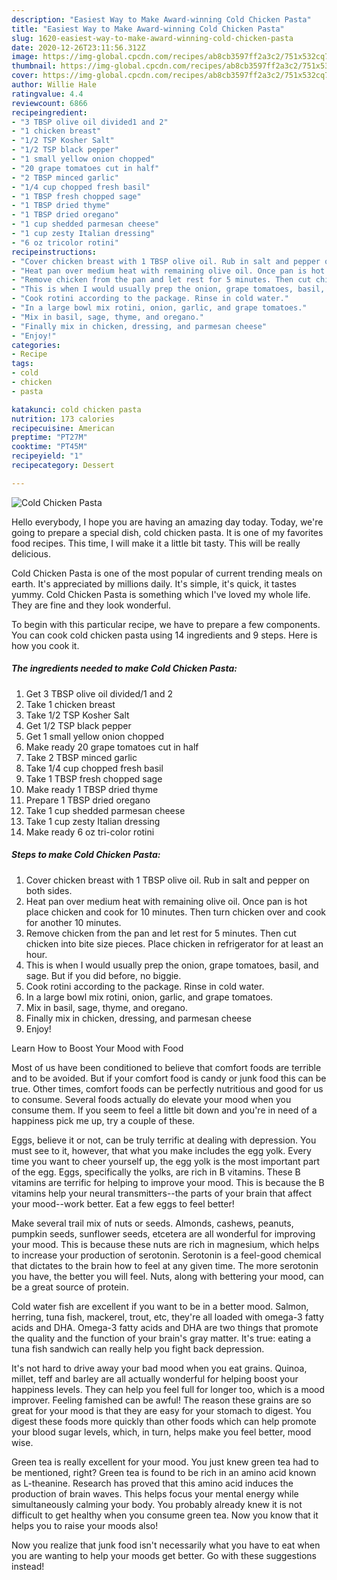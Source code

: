 ```yaml
---
description: "Easiest Way to Make Award-winning Cold Chicken Pasta"
title: "Easiest Way to Make Award-winning Cold Chicken Pasta"
slug: 1620-easiest-way-to-make-award-winning-cold-chicken-pasta
date: 2020-12-26T23:11:56.312Z
image: https://img-global.cpcdn.com/recipes/ab8cb3597ff2a3c2/751x532cq70/cold-chicken-pasta-recipe-main-photo.jpg
thumbnail: https://img-global.cpcdn.com/recipes/ab8cb3597ff2a3c2/751x532cq70/cold-chicken-pasta-recipe-main-photo.jpg
cover: https://img-global.cpcdn.com/recipes/ab8cb3597ff2a3c2/751x532cq70/cold-chicken-pasta-recipe-main-photo.jpg
author: Willie Hale
ratingvalue: 4.4
reviewcount: 6866
recipeingredient:
- "3 TBSP olive oil divided1 and 2"
- "1 chicken breast"
- "1/2 TSP Kosher Salt"
- "1/2 TSP black pepper"
- "1 small yellow onion chopped"
- "20 grape tomatoes cut in half"
- "2 TBSP minced garlic"
- "1/4 cup chopped fresh basil"
- "1 TBSP fresh chopped sage"
- "1 TBSP dried thyme"
- "1 TBSP dried oregano"
- "1 cup shedded parmesan cheese"
- "1 cup zesty Italian dressing"
- "6 oz tricolor rotini"
recipeinstructions:
- "Cover chicken breast with 1 TBSP olive oil. Rub in salt and pepper on both sides."
- "Heat pan over medium heat with remaining olive oil. Once pan is hot place chicken and cook for 10 minutes. Then turn chicken over and cook for another 10 minutes."
- "Remove chicken from the pan and let rest for 5 minutes. Then cut chicken into bite size pieces. Place chicken in refrigerator for at least an hour."
- "This is when I would usually prep the onion, grape tomatoes, basil, and sage. But if you did before, no biggie."
- "Cook rotini according to the package. Rinse in cold water."
- "In a large bowl mix rotini, onion, garlic, and grape tomatoes."
- "Mix in basil, sage, thyme, and oregano."
- "Finally mix in chicken, dressing, and parmesan cheese"
- "Enjoy!"
categories:
- Recipe
tags:
- cold
- chicken
- pasta

katakunci: cold chicken pasta 
nutrition: 173 calories
recipecuisine: American
preptime: "PT27M"
cooktime: "PT45M"
recipeyield: "1"
recipecategory: Dessert

---
```



![Cold Chicken Pasta](https://img-global.cpcdn.com/recipes/ab8cb3597ff2a3c2/751x532cq70/cold-chicken-pasta-recipe-main-photo.jpg)

Hello everybody, I hope you are having an amazing day today. Today, we're going to prepare a special dish, cold chicken pasta. It is one of my favorites food recipes. This time, I will make it a little bit tasty. This will be really delicious.



Cold Chicken Pasta is one of the most popular of current trending meals on earth. It's appreciated by millions daily. It's simple, it's quick, it tastes yummy. Cold Chicken Pasta is something which I've loved my whole life. They are fine and they look wonderful.


To begin with this particular recipe, we have to prepare a few components. You can cook cold chicken pasta using 14 ingredients and 9 steps. Here is how you cook it.

<!--inarticleads1-->

##### The ingredients needed to make Cold Chicken Pasta:

1. Get 3 TBSP olive oil divided/1 and 2
1. Take 1 chicken breast
1. Take 1/2 TSP Kosher Salt
1. Get 1/2 TSP black pepper
1. Get 1 small yellow onion chopped
1. Make ready 20 grape tomatoes cut in half
1. Take 2 TBSP minced garlic
1. Take 1/4 cup chopped fresh basil
1. Take 1 TBSP fresh chopped sage
1. Make ready 1 TBSP dried thyme
1. Prepare 1 TBSP dried oregano
1. Take 1 cup shedded parmesan cheese
1. Take 1 cup zesty Italian dressing
1. Make ready 6 oz tri-color rotini




<!--inarticleads2-->

##### Steps to make Cold Chicken Pasta:

1. Cover chicken breast with 1 TBSP olive oil. Rub in salt and pepper on both sides.
1. Heat pan over medium heat with remaining olive oil. Once pan is hot place chicken and cook for 10 minutes. Then turn chicken over and cook for another 10 minutes.
1. Remove chicken from the pan and let rest for 5 minutes. Then cut chicken into bite size pieces. Place chicken in refrigerator for at least an hour.
1. This is when I would usually prep the onion, grape tomatoes, basil, and sage. But if you did before, no biggie.
1. Cook rotini according to the package. Rinse in cold water.
1. In a large bowl mix rotini, onion, garlic, and grape tomatoes.
1. Mix in basil, sage, thyme, and oregano.
1. Finally mix in chicken, dressing, and parmesan cheese
1. Enjoy!




Learn How to Boost Your Mood with Food


Most of us have been conditioned to believe that comfort foods are terrible and to be avoided. But if your comfort food is candy or junk food this can be true. Other times, comfort foods can be perfectly nutritious and good for us to consume. Several foods actually do elevate your mood when you consume them. If you seem to feel a little bit down and you're in need of a happiness pick me up, try a couple of these.

Eggs, believe it or not, can be truly terrific at dealing with depression. You must see to it, however, that what you make includes the egg yolk. Every time you want to cheer yourself up, the egg yolk is the most important part of the egg. Eggs, specifically the yolks, are rich in B vitamins. These B vitamins are terrific for helping to improve your mood. This is because the B vitamins help your neural transmitters--the parts of your brain that affect your mood--work better. Eat a few eggs to feel better!

Make several trail mix of nuts or seeds. Almonds, cashews, peanuts, pumpkin seeds, sunflower seeds, etcetera are all wonderful for improving your mood. This is because these nuts are rich in magnesium, which helps to increase your production of serotonin. Serotonin is a feel-good chemical that dictates to the brain how to feel at any given time. The more serotonin you have, the better you will feel. Nuts, along with bettering your mood, can be a great source of protein.

Cold water fish are excellent if you want to be in a better mood. Salmon, herring, tuna fish, mackerel, trout, etc, they're all loaded with omega-3 fatty acids and DHA. Omega-3 fatty acids and DHA are two things that promote the quality and the function of your brain's gray matter. It's true: eating a tuna fish sandwich can really help you fight back depression. 

It's not hard to drive away your bad mood when you eat grains. Quinoa, millet, teff and barley are all actually wonderful for helping boost your happiness levels. They can help you feel full for longer too, which is a mood improver. Feeling famished can be awful! The reason these grains are so great for your mood is that they are easy for your stomach to digest. You digest these foods more quickly than other foods which can help promote your blood sugar levels, which, in turn, helps make you feel better, mood wise.

Green tea is really excellent for your mood. You just knew green tea had to be mentioned, right? Green tea is found to be rich in an amino acid known as L-theanine. Research has proved that this amino acid induces the production of brain waves. This helps focus your mental energy while simultaneously calming your body. You probably already knew it is not difficult to get healthy when you consume green tea. Now you know that it helps you to raise your moods also!

Now you realize that junk food isn't necessarily what you have to eat when you are wanting to help your moods get better. Go  with  these suggestions  instead!

